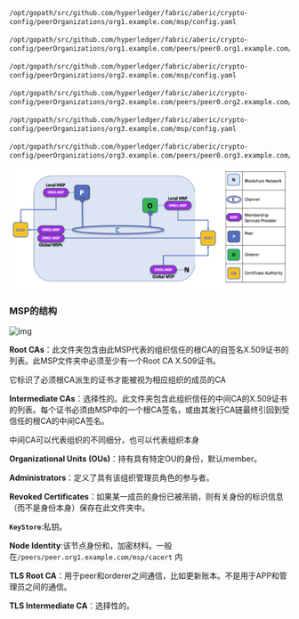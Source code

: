 ```shell
/opt/gopath/src/github.com/hyperledger/fabric/aberic/crypto-config/peerOrganizations/org1.example.com/msp/config.yaml

/opt/gopath/src/github.com/hyperledger/fabric/aberic/crypto-config/peerOrganizations/org1.example.com/peers/peer0.org1.example.com/msp/config.yaml

/opt/gopath/src/github.com/hyperledger/fabric/aberic/crypto-config/peerOrganizations/org2.example.com/msp/config.yaml

/opt/gopath/src/github.com/hyperledger/fabric/aberic/crypto-config/peerOrganizations/org2.example.com/peers/peer0.org2.example.com/msp/config.yaml

/opt/gopath/src/github.com/hyperledger/fabric/aberic/crypto-config/peerOrganizations/org3.example.com/msp/config.yaml

/opt/gopath/src/github.com/hyperledger/fabric/aberic/crypto-config/peerOrganizations/org3.example.com/peers/peer0.org3.example.com/msp/config.yaml
```

![](./image/membership.diagram.2.png)

### MSP的结构

![img](file:///Users/jiang/project/own_project/fabric-note/CA/image/membership.diagram.5.png?lastModify=1577675761)

**Root CAs**：此文件夹包含由此MSP代表的组织信任的根CA的自签名X.509证书的列表。此MSP文件夹中必须至少有一个Root CA X.509证书。

它标识了必须根CA派生的证书才能被视为相应组织的成员的CA

**Intermediate CAs**：选择性的。此文件夹包含此组织信任的中间CA的X.509证书的列表。每个证书必须由MSP中的一个根CA签名，或由其发行CA链最终引回到受信任的根CA的中间CA签名。

中间CA可以代表组织的不同细分，也可以代表组织本身

**Organizational Units (OUs)**：持有具有特定OU的身份，默认member。

**Administrators**：定义了具有该组织管理员角色的参与者。

**Revoked Certificates**：如果某一成员的身份已被吊销，则有关身份的标识信息（而不是身份本身）保存在此文件夹中。

**`KeyStore`**:私钥。

**Node Identity**:该节点身份和，加密材料。一般在`/peers/peer.org1.example.com/msp/cacert` 内

**TLS Root CA**：用于peer和orderer之间通信，比如更新账本。不是用于APP和管理员之间的通信。

**TLS Intermediate CA**：选择性的。